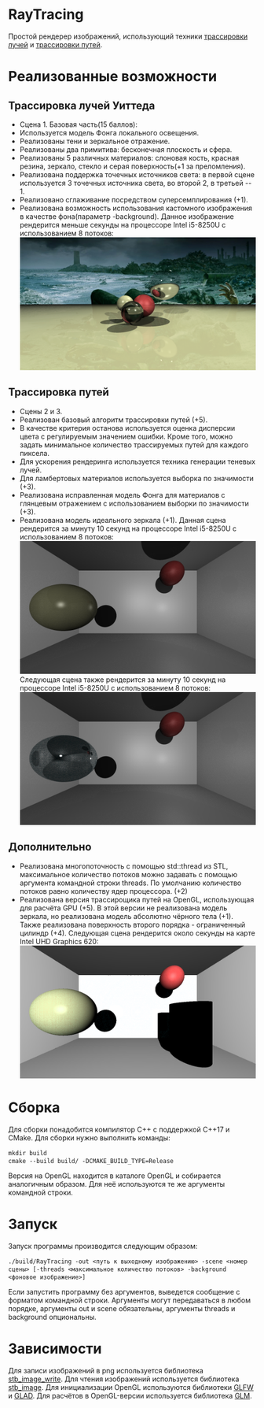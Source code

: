 # RayTracing

Простой рендерер изображений, использующий техники [трассировки лучей](https://ru.wikipedia.org/wiki/%D0%A2%D1%80%D0%B0%D1%81%D1%81%D0%B8%D1%80%D0%BE%D0%B2%D0%BA%D0%B0_%D0%BB%D1%83%D1%87%D0%B5%D0%B9) и [трассировки путей](https://ru.wikipedia.org/wiki/%D0%A2%D1%80%D0%B0%D1%81%D1%81%D0%B8%D1%80%D0%BE%D0%B2%D0%BA%D0%B0_%D0%BF%D1%83%D1%82%D0%B8).

# Реализованные возможности
## Трассировка лучей Уиттеда
- Сцена 1.
Базовая часть(15 баллов):
- Используется модель Фонга локального освещения.
- Реализованы тени и зеркальное отражение.
- Реализованы два примитива: бесконечная плоскость и сфера.
- Реализованы 5 различных материалов: слоновая кость, красная резина, зеркало, стекло и серая поверхность(+1 за преломления).
- Реализована поддержка точечных источников света: в первой сцене используется 3 точечных источника света, во второй 2, в третьей -- 1.
- Реализовано сглаживание посредством суперсемплирования (+1).
- Реализована возможность использования кастомного изображения в качестве фона(параметр -background).
Данное изображение рендерится меньше секунды на процессоре Intel i5-8250U с использованием 8 потоков:
![](out1.png)
## Трассировка путей
- Сцены 2 и 3.
- Реализован базовый алгоритм трассировки путей (+5).
- В качестве критерия останова используется оценка дисперсии цвета с регулируемым значением ошибки. Кроме того, можно задать минимальное количество трассируемых путей для каждого пиксела.
- Для ускорения рендеринга используется техника генерации теневых лучей.
- Для ламбертовых материалов используется выборка по значимости (+3).
- Реализована исправленная модель Фонга для материалов с глянцевым отражением с использованием выборки по значимости (+3).
- Реализована модель идеального зеркала (+1).
Данная сцена рендерится за минуту 10 секунд на процессоре Intel i5-8250U с использованием 8 потоков:
![](out2.png)
Следующая сцена также рендерится за минуту 10 секунд на процессоре Intel i5-8250U с использованием 8 потоков:
![](out3.png)
## Дополнительно
- Реализована многопоточность с помощью std::thread из STL, максимальное количество потоков можно задавать с помощью аргумента командной строки threads. По умолчанию количество потоков равно количеству ядер процессора. (+2)
- Реализована версия трассирощика путей на OpenGL, использующая для расчёта GPU (+5). В этой версии не реализована модель зеркала, но реализована модель абсолютно чёрного тела (+1). Также
реализована поверхность второго порядка - ограниченный цилиндр (+4). Следующая сцена рендерится около секунды на карте Intel UHD Graphics 620:
![](out4.png)

# Сборка
Для сборки понадобится компилятор C++ с поддержкой C++17 и CMake. Для сборки нужно выполнить команды:
```
mkdir build
cmake --build build/ -DCMAKE_BUILD_TYPE=Release
```
Версия на OpenGL находится в каталоге OpenGL и собирается аналогичным образом. Для неё используются те же аргументы командной строки.

# Запуск
Запуск программы производится следующим образом:
```
./build/RayTracing -out <путь к выходному изображению> -scene <номер сцены> [-threads <максимальное количество потоков> -background <фоновое изображение>]
```
Если запустить программу без аргументов, выведется сообщение с форматом командной строки.
Аргументы могут передаваться в любом порядке, аргументы out и scene обязательны, аргументы
threads и background опциональны.

# Зависимости 
Для записи изображений в png используется библиотека [stb_image_write](https://github.com/nothings/stb/blob/master/stb_image_write.h).
Для чтения изображений используется библиотека [stb_image](https://github.com/nothings/stb/blob/master/stb_image.h).
Для инициализации OpenGL используются библиотеки [GLFW](https://www.glfw.org/) и [GLAD](https://glad.dav1d.de/).
Для расчётов в OpenGL-версии используется библиотека [GLM](https://glm.g-truc.net/0.9.9/index.html).
